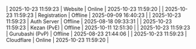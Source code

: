 | 2025-10-23 11:59:23 | Website | Online | 2025-10-23 11:59:20 |
| 2025-10-23 11:59:23 | Registration | Offline | 2025-09-09 16:40:23 |
| 2025-10-23 11:59:23 | Auth Server | Offline | 2025-08-18 09:33:31 |
| 2025-10-23 11:59:23 | Kezan (PvE) | Offline | 2025-10-11 12:51:30 |
| 2025-10-23 11:59:23 | Gurubashi (PvP) | Offline | 2025-08-23 21:44:06 |
| 2025-10-23 11:59:23 | Cloudflare | Online | 2025-10-23 11:59:20 |
